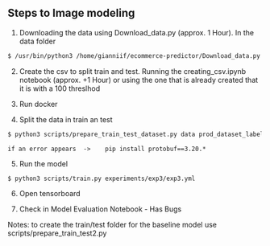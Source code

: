 ## Steps to Image modeling

1)	Downloading the data using Download_data.py (approx. 1 Hour). In the data folder

```bash
$ /usr/bin/python3 /home/gianniif/ecommerce-predictor/Download_data.py
```

2)	Create the csv to split train and test. Running the creating_csv.ipynb notebook (approx. +1 Hour) or using the one that is already created that it is with a 100 threslhod

3) Run docker

4)	Split the data in train an test

```bash
$ python3 scripts/prepare_train_test_dataset.py data prod_dataset_labels.csv data_splitted
```

    if an error appears  ->    pip install protobuf==3.20.*

5)	Run the  model

```bash
$ python3 scripts/train.py experiments/exp3/exp3.yml
```

6)	Open tensorboard

7)	Check in Model Evaluation Notebook - Has Bugs

Notes: to create the train/test folder for the baseline model use scripts/prepare_train_test2.py
